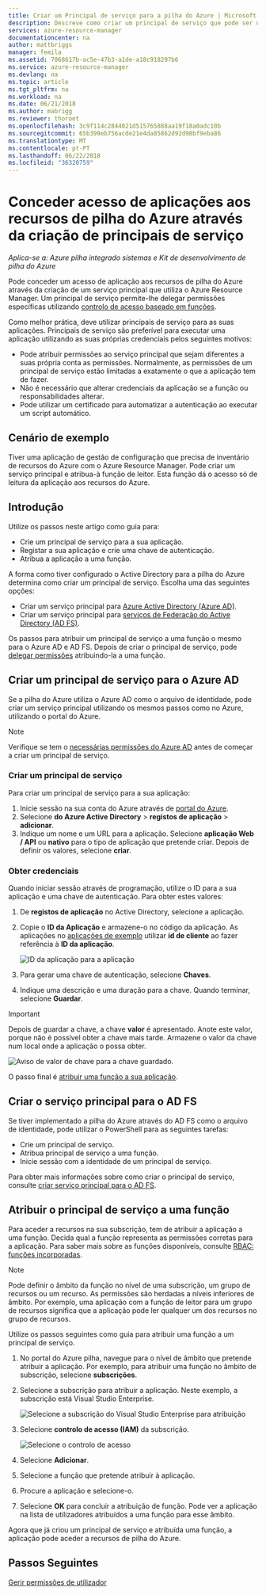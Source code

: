 ```yaml
---
title: Criar um Principal de serviço para a pilha do Azure | Microsoft Docs
description: Descreve como criar um principal de serviço que pode ser utilizado com o controlo de acesso baseado em funções no Gestor de recursos do Azure para gerir o acesso aos recursos.
services: azure-resource-manager
documentationcenter: na
author: mattbriggs
manager: femila
ms.assetid: 7068617b-ac5e-47b3-a1de-a18c918297b6
ms.service: azure-resource-manager
ms.devlang: na
ms.topic: article
ms.tgt_pltfrm: na
ms.workload: na
ms.date: 06/21/2018
ms.author: mabrigg
ms.reviewer: thoroet
ms.openlocfilehash: 3c9f114c2844021d515765888aa19f18a0adc10b
ms.sourcegitcommit: 65b399eb756acde21e4da85862d92d98bf9eba86
ms.translationtype: MT
ms.contentlocale: pt-PT
ms.lasthandoff: 06/22/2018
ms.locfileid: "36320759"
---
```

# <a name="give-applications-access-to-azure-stack-resources-by-creating-service-principals"></a>Conceder acesso de aplicações aos recursos de pilha do Azure através da criação de principais de serviço

*Aplica-se a: Azure pilha integrado sistemas e Kit de desenvolvimento de pilha do Azure*

Pode conceder um acesso de aplicação aos recursos de pilha do Azure através da criação de um serviço principal que utiliza o Azure Resource Manager. Um principal de serviço permite-lhe delegar permissões específicas utilizando [controlo de acesso baseado em funções](azure-stack-manage-permissions.md).

Como melhor prática, deve utilizar principais de serviço para as suas aplicações. Principais de serviço são preferível para executar uma aplicação utilizando as suas próprias credenciais pelos seguintes motivos:

* Pode atribuir permissões ao serviço principal que sejam diferentes a suas própria conta as permissões. Normalmente, as permissões de um principal de serviço estão limitadas a exatamente o que a aplicação tem de fazer.
* Não é necessário que alterar credenciais da aplicação se a função ou responsabilidades alterar.
* Pode utilizar um certificado para automatizar a autenticação ao executar um script automático.

## <a name="example-scenario"></a>Cenário de exemplo

Tiver uma aplicação de gestão de configuração que precisa de inventário de recursos do Azure com o Azure Resource Manager. Pode criar um serviço principal e atribua-à função de leitor. Esta função dá o acesso só de leitura da aplicação aos recursos do Azure.

## <a name="getting-started"></a>Introdução

Utilize os passos neste artigo como guia para:

* Crie um principal de serviço para a sua aplicação.
* Registar a sua aplicação e crie uma chave de autenticação.
* Atribua a aplicação a uma função.

A forma como tiver configurado o Active Directory para a pilha do Azure determina como criar um principal de serviço. Escolha uma das seguintes opções:

* Criar um serviço principal para [Azure Active Directory (Azure AD)](azure-stack-create-service-principals.md#create-service-principal-for-azure-ad).
* Criar um serviço principal para [serviços de Federação do Active Directory (AD FS)](azure-stack-create-service-principals.md#create-service-principal-for-ad-fs).

Os passos para atribuir um principal de serviço a uma função o mesmo para o Azure AD e AD FS. Depois de criar o principal de serviço, pode [delegar permissões](azure-stack-create-service-principals.md#assign-role-to-service-principal) atribuindo-la a uma função.

## <a name="create-a-service-principal-for-azure-ad"></a>Criar um principal de serviço para o Azure AD

Se a pilha do Azure utiliza o Azure AD como o arquivo de identidade, pode criar um serviço principal utilizando os mesmos passos como no Azure, utilizando o portal do Azure.

>[!NOTE]
Verifique se tem o [necessárias permissões do Azure AD](../../azure-resource-manager/resource-group-create-service-principal-portal.md#required-permissions) antes de começar a criar um principal de serviço.

### <a name="create-service-principal"></a>Criar um principal de serviço

Para criar um principal de serviço para a sua aplicação:

1. Inicie sessão na sua conta do Azure através de [portal do Azure](https://portal.azure.com).
2. Selecione **do Azure Active Directory** > **registos de aplicação** > **adicionar**.
3. Indique um nome e um URL para a aplicação. Selecione **aplicação Web / API** ou **nativo** para o tipo de aplicação que pretende criar. Depois de definir os valores, selecione **criar**.

### <a name="get-credentials"></a>Obter credenciais

Quando iniciar sessão através de programação, utilize o ID para a sua aplicação e uma chave de autenticação. Para obter estes valores:

1. De **registos de aplicação** no Active Directory, selecione a aplicação.

2. Copie o **ID da Aplicação** e armazene-o no código da aplicação. As aplicações no [aplicações de exemplo](#sample-applications) utilizar **id de cliente** ao fazer referência à **ID da aplicação**.

     ![ID da aplicação para a aplicação](./media/azure-stack-create-service-principal/image12.png)
3. Para gerar uma chave de autenticação, selecione **Chaves**.

4. Indique uma descrição e uma duração para a chave. Quando terminar, selecione **Guardar**.

>[!IMPORTANT]
Depois de guardar a chave, a chave **valor** é apresentado. Anote este valor, porque não é possível obter a chave mais tarde. Armazene o valor da chave num local onde a aplicação o possa obter.

![Aviso de valor de chave para a chave guardado.](./media/azure-stack-create-service-principal/image15.png)

O passo final é [atribuir uma função a sua aplicação](azure-stack-create-service-principals.md#assign-role-to-service-principal).

## <a name="create-service-principal-for-ad-fs"></a>Criar o serviço principal para o AD FS

Se tiver implementado a pilha do Azure através do AD FS como o arquivo de identidade, pode utilizar o PowerShell para as seguintes tarefas:

* Crie um principal de serviço.
* Atribua principal de serviço a uma função.
* Inicie sessão com a identidade de um principal de serviço.

Para obter mais informações sobre como criar o principal de serviço, consulte [criar serviço principal para o AD FS](../azure-stack-create-service-principals.md#create-service-principal-for-ad-fs).

## <a name="assign-the-service-principal-to-a-role"></a>Atribuir o principal de serviço a uma função

Para aceder a recursos na sua subscrição, tem de atribuir a aplicação a uma função. Decida qual a função representa as permissões corretas para a aplicação. Para saber mais sobre as funções disponíveis, consulte [RBAC: funções incorporadas](../../role-based-access-control/built-in-roles.md).

>[!NOTE]
Pode definir o âmbito da função no nível de uma subscrição, um grupo de recursos ou um recurso. As permissões são herdadas a níveis inferiores de âmbito. Por exemplo, uma aplicação com a função de leitor para um grupo de recursos significa que a aplicação pode ler qualquer um dos recursos no grupo de recursos.

Utilize os passos seguintes como guia para atribuir uma função a um principal de serviço.

1. No portal do Azure pilha, navegue para o nível de âmbito que pretende atribuir a aplicação. Por exemplo, para atribuir uma função no âmbito de subscrição, selecione **subscrições**.

2. Selecione a subscrição para atribuir a aplicação. Neste exemplo, a subscrição está Visual Studio Enterprise.

     ![Selecione a subscrição do Visual Studio Enterprise para atribuição](./media/azure-stack-create-service-principal/image16.png)

3. Selecione **controlo de acesso (IAM)** da subscrição.

     ![Selecione o controlo de acesso](./media/azure-stack-create-service-principal/image17.png)

4. Selecione **Adicionar**.

5. Selecione a função que pretende atribuir à aplicação.

6. Procure a aplicação e selecione-o.

7. Selecione **OK** para concluir a atribuição de função. Pode ver a aplicação na lista de utilizadores atribuídos a uma função para esse âmbito.

Agora que já criou um principal de serviço e atribuída uma função, a aplicação pode aceder a recursos de pilha do Azure.

## <a name="next-steps"></a>Passos Seguintes

[Gerir permissões de utilizador](azure-stack-manage-permissions.md)
